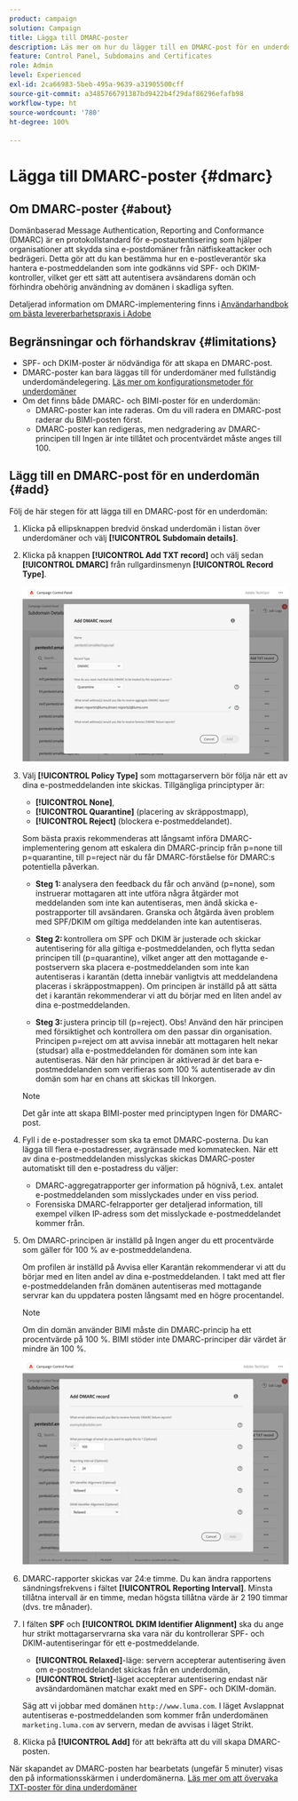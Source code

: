 ```yaml
---
product: campaign
solution: Campaign
title: Lägga till DMARC-poster
description: Läs mer om hur du lägger till en DMARC-post för en underdomän.
feature: Control Panel, Subdomains and Certificates
role: Admin
level: Experienced
exl-id: 2ca66983-5beb-495a-9639-a31905500cff
source-git-commit: a3485766791387bd9422b4f29daf86296efafb98
workflow-type: ht
source-wordcount: '780'
ht-degree: 100%

---
```


# Lägga till DMARC-poster {#dmarc}

## Om DMARC-poster {#about}

Domänbaserad Message Authentication, Reporting and Conformance (DMARC) är en protokollstandard för e-postautentisering som hjälper organisationer att skydda sina e-postdomäner från nätfiskeattacker och bedrägeri. Detta gör att du kan bestämma hur en e-postleverantör ska hantera e-postmeddelanden som inte godkänns vid SPF- och DKIM-kontroller, vilket ger ett sätt att autentisera avsändarens domän och förhindra obehörig användning av domänen i skadliga syften.

Detaljerad information om DMARC-implementering finns i [Användarhandbok om bästa levererbarhetspraxis i Adobe](https://experienceleague.adobe.com/docs/deliverability-learn/deliverability-best-practice-guide/additional-resources/technotes/implement-dmarc.html?lang=sv)

## Begränsningar och förhandskrav {#limitations}

* SPF- och DKIM-poster är nödvändiga för att skapa en DMARC-post.
* DMARC-poster kan bara läggas till för underdomäner med fullständig underdomändelegering. [Läs mer om konfigurationsmetoder för underdomäner](subdomains-branding.md#subdomain-delegation-methods)
* Om det finns både DMARC- och BIMI-poster för en underdomän:
   * DMARC-poster kan inte raderas. Om du vill radera en DMARC-post raderar du BIMI-posten först.
   * DMARC-poster kan redigeras, men nedgradering av DMARC-principen till Ingen är inte tillåtet och procentvärdet måste anges till 100.

## Lägg till en DMARC-post för en underdomän {#add}

Följ de här stegen för att lägga till en DMARC-post för en underdomän:

1. Klicka på ellipsknappen bredvid önskad underdomän i listan över underdomäner och välj **[!UICONTROL Subdomain details]**.

1. Klicka på knappen **[!UICONTROL Add TXT record]** och välj sedan **[!UICONTROL DMARC]** från rullgardinsmenyn **[!UICONTROL Record Type]**.

   ![](assets/dmarc-add.png)

1. Välj **[!UICONTROL Policy Type]** som mottagarservern bör följa när ett av dina e-postmeddelanden inte skickas. Tillgängliga principtyper är:

   * **[!UICONTROL None]**,
   * **[!UICONTROL Quarantine]** (placering av skräppostmapp),
   * **[!UICONTROL Reject]** (blockera e-postmeddelandet).

   Som bästa praxis rekommenderas att långsamt införa DMARC-implementering genom att eskalera din DMARC-princip från p=none till p=quarantine, till p=reject när du får DMARC-förståelse för DMARC:s potentiella påverkan.

   * **Steg 1:** analysera den feedback du får och använd (p=none), som instruerar mottagaren att inte utföra några åtgärder mot meddelanden som inte kan autentiseras, men ändå skicka e-postrapporter till avsändaren. Granska och åtgärda även problem med SPF/DKIM om giltiga meddelanden inte kan autentiseras.

   * **Steg 2:** kontrollera om SPF och DKIM är justerade och skickar autentisering för alla giltiga e-postmeddelanden, och flytta sedan principen till (p=quarantine), vilket anger att den mottagande e-postservern ska placera e-postmeddelanden som inte kan autentiseras i karantän (detta innebär vanligtvis att meddelandena placeras i skräppostmappen). Om principen är inställd på att sätta det i karantän rekommenderar vi att du börjar med en liten andel av dina e-postmeddelanden.

   * **Steg 3:** justera princip till (p=reject). Obs! Använd den här principen med försiktighet och kontrollera om den passar din organisation. Principen p=reject om att avvisa innebär att mottagaren helt nekar (studsar) alla e-postmeddelanden för domänen som inte kan autentiseras. När den här principen är aktiverad är det bara e-postmeddelanden som verifieras som 100 % autentiserade av din domän som har en chans att skickas till Inkorgen.

   >[!NOTE]
   >
   > Det går inte att skapa BIMI-poster med principtypen Ingen för DMARC-post.

1. Fyll i de e-postadresser som ska ta emot DMARC-posterna. Du kan lägga till flera e-postadresser, avgränsade med kommatecken. När ett av dina e-postmeddelanden misslyckas skickas DMARC-poster automatiskt till den e-postadress du väljer:

   * DMARC-aggregatrapporter ger information på högnivå, t.ex. antalet e-postmeddelanden som misslyckades under en viss period.
   * Forensiska DMARC-felrapporter ger detaljerad information, till exempel vilken IP-adress som det misslyckade e-postmeddelandet kommer från.

1. Om DMARC-principen är inställd på Ingen anger du ett procentvärde som gäller för 100 % av e-postmeddelandena.

   Om profilen är inställd på Avvisa eller Karantän rekommenderar vi att du börjar med en liten andel av dina e-postmeddelanden. I takt med att fler e-postmeddelanden från domänen autentiseras med mottagande servrar kan du uppdatera posten långsamt med en högre procentandel.

   >[!NOTE]
   >
   >Om din domän använder BIMI måste din DMARC-princip ha ett procentvärde på 100 %. BIMI stöder inte DMARC-principer där värdet är mindre än 100 %.

   ![](assets/dmarc-add2.png)

1. DMARC-rapporter skickas var 24:e timme. Du kan ändra rapportens sändningsfrekvens i fältet **[!UICONTROL Reporting Interval]**. Minsta tillåtna intervall är en timme, medan högsta tillåtna värde är 2 190 timmar (dvs. tre månader).

1. I fälten **SPF** och **[!UICONTROL DKIM Identifier Alignment]** ska du ange hur strikt mottagarservrarna ska vara när du kontrollerar SPF- och DKIM-autentiseringar för ett e-postmeddelande.

   * **[!UICONTROL Relaxed]**-läge: servern accepterar autentisering även om e-postmeddelandet skickas från en underdomän,
   * **[!UICONTROL Strict]**-läget accepterar autentisering endast när avsändardomänen matchar exakt med en SPF- och DKIM-domän.

   Säg att vi jobbar med domänen `http://www.luma.com`. I läget Avslappnat autentiseras e-postmeddelanden som kommer från underdomänen `marketing.luma.com` av servern, medan de avvisas i läget Strikt.

1. Klicka på **[!UICONTROL Add]** för att bekräfta att du vill skapa DMARC-posten.

När skapandet av DMARC-posten har bearbetats (ungefär 5 minuter) visas den på informationsskärmen i underdomänerna. [Läs mer om att övervaka TXT-poster för dina underdomäner](gs-txt-records.md#monitor)
